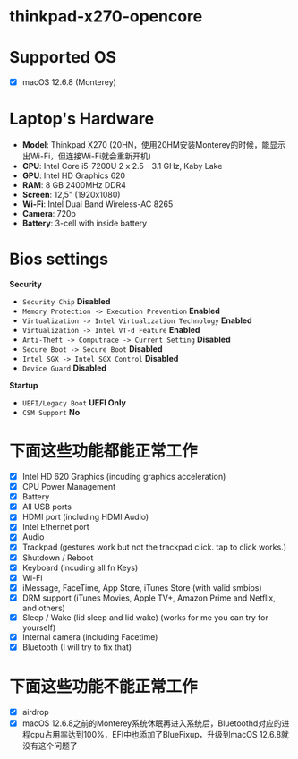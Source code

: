 # thinkpad-x270-opencore

# Supported OS
- [x] macOS 12.6.8 (Monterey)

# Laptop's Hardware
- <b>Model</b>: Thinkpad X270 (20HN，使用20HM安装Monterey的时候，能显示出Wi-Fi，但连接Wi-Fi就会重新开机)
- <b>CPU</b>: Intel Core i5-7200U 2 x 2.5 - 3.1 GHz, Kaby Lake
- <b>GPU</b>: Intel HD Graphics 620
- <b>RAM</b>: 8 GB 2400MHz DDR4
- <b>Screen</b>: 12,5" (1920x1080)
- <b>Wi-Fi</b>: Intel Dual Band Wireless-AC 8265
- <b>Camera</b>: 720p
- <b>Battery</b>: 3-cell with inside battery 

# Bios settings

<b>Security</b>
- `Security Chip` **Disabled**
- `Memory Protection -> Execution Prevention` **Enabled**
- `Virtualization -> Intel Virtualization Technology` **Enabled**
- `Virtualization -> Intel VT-d Feature` **Enabled**
- `Anti-Theft -> Computrace -> Current Setting` **Disabled**
- `Secure Boot -> Secure Boot` **Disabled**
- `Intel SGX -> Intel SGX Control` **Disabled**
- `Device Guard` **Disabled**


<b>Startup</b>
- `UEFI/Legacy Boot` **UEFI Only**
- `CSM Support` **No**


# 下面这些功能都能正常工作
- [x] Intel HD 620 Graphics (incuding graphics acceleration)
- [x] CPU Power Management
- [x] Battery
- [x] All USB ports
- [x] HDMI port (including HDMI Audio)
- [x] Intel Ethernet port
- [x] Audio
- [x] Trackpad (gestures work but not the trackpad click. tap to click works.)
- [x] Shutdown / Reboot 
- [x] Keyboard (incuding all fn Keys)
- [x] Wi-Fi
- [x] iMessage, FaceTime, App Store, iTunes Store (with valid smbios)
- [x] DRM support (iTunes Movies, Apple TV+, Amazon Prime and Netflix, and others)
- [x] Sleep / Wake (lid sleep and lid wake) (works for me you can try for yourself)
- [x] Internal camera (including Facetime)
- [x] Bluetooth (I will try to fix that)

# 下面这些功能不能正常工作
- [x] airdrop
- [x] macOS 12.6.8之前的Monterey系统休眠再进入系统后，Bluetoothd对应的进程cpu占用率达到100%，EFI中也添加了BlueFixup，升级到macOS 12.6.8就没有这个问题了